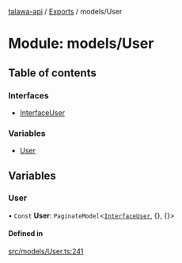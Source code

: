 [talawa-api](../README.md) / [Exports](../modules.md) / models/User

# Module: models/User

## Table of contents

### Interfaces

- [InterfaceUser](../interfaces/models_User.InterfaceUser.md)

### Variables

- [User](models_User.md#user)

## Variables

### User

• `Const` **User**: `PaginateModel`\<[`InterfaceUser`](../interfaces/models_User.InterfaceUser.md), \{\}, \{\}\>

#### Defined in

[src/models/User.ts:241](https://github.com/PalisadoesFoundation/talawa-api/blob/636e51c/src/models/User.ts#L241)
